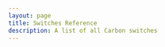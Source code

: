 ```yaml
---
layout: page
title: Switches Reference
description: A list of all Carbon switches
---
```


<script setup>
    import CarbonSwitchesIndex from '@/components/CarbonSwitchesIndex.vue'
</script>

<CarbonSwitchesIndex />
